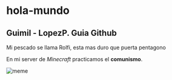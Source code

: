 # hola-mundo
## Guimil - LopezP. Guia Github

Mi pescado se llama Rolfi, esta mas duro que puerta pentagono

En mi server de *Minecraft* practicamos el **comunismo**.

![meme](https://i.redd.it/b9gbqn1czkp21.jpg)
